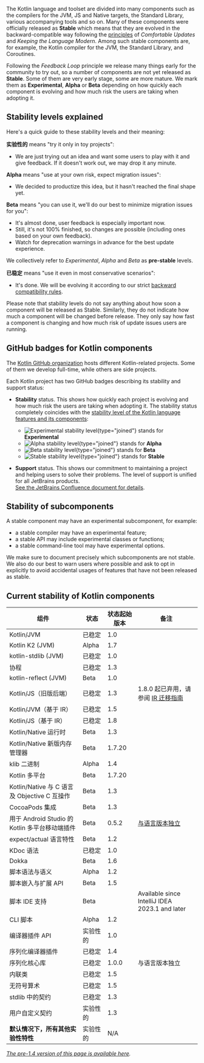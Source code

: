 [//]: # (title: Kotlin 各组件的稳定性)

The Kotlin language and toolset are divided into many components such as the compilers for the JVM, JS and Native targets, the Standard Library, various accompanying tools and so on.
Many of these components were officially released as **Stable** which means that they are evolved in the backward-compatible way following the [principles](kotlin-evolution.md) of _Comfortable Updates_ and _Keeping the Language Modern_.
Among such stable components are, for example, the Kotlin compiler for the JVM, the Standard Library, and Coroutines.

Following the _Feedback Loop_ principle we release many things early for the community to try out, so a number of components are not yet released as **Stable**.
Some of them are very early stage, some are more mature. We mark them as **Experimental**, **Alpha** or **Beta** depending on how quickly each component is evolving and how much risk the users are taking when adopting it. 

## Stability levels explained

Here's a quick guide to these stability levels and their meaning:

**实验性的** means "try it only in toy projects":
  * We are just trying out an idea and want some users to play with it and give feedback. If it doesn't work out, we may drop it any minute.

**Alpha** means "use at your own risk, expect migration issues": 
  * We decided to productize this idea, but it hasn't reached the final shape yet.

**Beta** means "you can use it, we'll do our best to minimize migration issues for you": 
  * It's almost done, user feedback is especially important now.
  * Still, it's not 100% finished, so changes are possible (including ones based on your own feedback).
  * Watch for deprecation warnings in advance for the best update experience.

We collectively refer to _Experimental_, _Alpha_ and _Beta_ as **pre-stable** levels.

<a name="stable"></a>
**已稳定** means "use it even in most conservative scenarios":
  * It's done. We will be evolving it according to our strict [backward compatibility rules](https://kotlinfoundation.org/language-committee-guidelines/).

Please note that stability levels do not say anything about how soon a component will be released as Stable. Similarly, they do not indicate how much a component will be changed before release. They only say how fast a component is changing and how much risk of update issues users are running.

## GitHub badges for Kotlin components

The [Kotlin GitHub organization](https://github.com/Kotlin) hosts different Kotlin-related projects.
Some of them we develop full-time, while others are side projects.

Each Kotlin project has two GitHub badges describing its stability and support status:

* **Stability** status. This shows how quickly each project is evolving and how much risk the users are taking when adopting it.
  The stability status completely coincides with the [stability level of the Kotlin language features and its components](#stability-levels-explained):
    * ![Experimental stability level](https://kotl.in/badges/experimental.svg){type="joined"} stands for **Experimental**
    * ![Alpha stability level](https://kotl.in/badges/alpha.svg){type="joined"} stands for **Alpha**
    * ![Beta stability level](https://kotl.in/badges/beta.svg){type="joined"} stands for **Beta**
    * ![Stable stability level](https://kotl.in/badges/stable.svg){type="joined"} stands for **Stable**

* **Support** status. This shows our commitment to maintaining a project and helping users to solve their problems.
  The level of support is unified for all JetBrains products.  
  [See the JetBrains Confluence document for details](https://confluence.jetbrains.com/display/ALL/JetBrains+on+GitHub).

## Stability of subcomponents

A stable component may have an experimental subcomponent, for example:
* a stable compiler may have an experimental feature;
* a stable API may include experimental classes or functions;
* a stable command-line tool may have experimental options.

We make sure to document precisely which subcomponents are not stable. We also do our best to warn users where possible and ask to opt in explicitly to avoid accidental usages of features that have not been released as stable.

## Current stability of Kotlin components

| **组件**                                              | **状态**     | **状态起始版本**         | **备注**                                                                          |
|-------------------------------------------------------|--------------|--------------------------|-----------------------------------------------------------------------------------|
| Kotlin/JVM                                            | 已稳定       | 1.0                      |                                                                                   |
| Kotlin K2 (JVM)                                       | Alpha        | 1.7                      |                                                                                   |
| kotlin-stdlib (JVM)                                   | 已稳定       | 1.0                      |                                                                                   |
| 协程                                                  | 已稳定       | 1.3                      |                                                                                   |
| kotlin-reflect (JVM)                                  | Beta         | 1.0                      |                                                                                   |
| Kotlin/JS（旧版后端）                                 | 已稳定       | 1.3                      | 1.8.0 起已弃用，请参阅 [IR 迁移指南](js-ir-migration.md)                          |
| Kotlin/JVM（基于 IR）                                 | 已稳定       | 1.5                      |                                                                                   |
| Kotlin/JS（基于 IR）                                  | 已稳定       | 1.8                      |                                                                                   |
| Kotlin/Native 运行时                                  | Beta         | 1.3                      |                                                                                   |
| Kotlin/Native 新版内存管理器                          | Beta         | 1.7.20                   |                                                                                   |
| klib 二进制                                           | Alpha        | 1.4                      |                                                                                   |
| Kotlin 多平台                                         | Beta         | 1.7.20                   |                                                                                   |
| Kotlin/Native 与 C 语言及 Objective C 互操作          | Beta         | 1.3                      |                                                                                   |
| CocoaPods 集成                                        | Beta         | 1.3                      |                                                                                   |
| 用于 Android Studio 的 Kotlin 多平台移动端插件        | Beta         | 0.5.2                    | [与语言版本独立](multiplatform-mobile-plugin-releases.md)                         |
| expect/actual 语言特性                                | Beta         | 1.2                      |                                                                                   |
| KDoc 语法                                             | 已稳定       | 1.0                      |                                                                                   |
| Dokka                                                 | Beta         | 1.6                      |                                                                                   |
| 脚本语法与语义                                        | Alpha        | 1.2                      |                                                                                   |
| 脚本嵌入与扩展 API                                    | Beta         | 1.5                      |                                                                                   |
| 脚本 IDE 支持                                         | Beta         |                          | Available since IntelliJ IDEA 2023.1 and later                                    |
| CLI 脚本                                              | Alpha        | 1.2                      |                                                                                   |
| 编译器插件 API                                        | 实验性的     | 1.0                      |                                                                                   |
| 序列化编译器插件                                      | 已稳定       | 1.4                      |                                                                                   |
| 序列化核心库                                          | 已稳定       | 1.0.0                    | 与语言版本独立                                                                    |
| 内联类                                                | 已稳定       | 1.5                      |                                                                                   |
| 无符号算术                                            | 已稳定       | 1.5                      |                                                                                   |
| stdlib 中的契约                                       | 已稳定       | 1.3                      |                                                                                   |
| 用户自定义契约                                        | 实验性的     | 1.3                      |                                                                                   |
| **默认情况下，所有其他实验性特性**                    | 实验性的     | N/A                      |                                                                                   |

*[The pre-1.4 version of this page is available here](components-stability-pre-1.4.md).*
